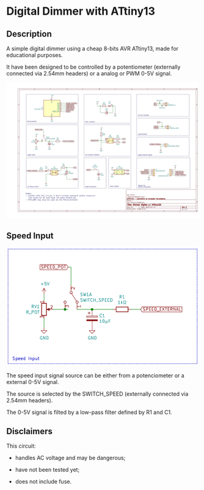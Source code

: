 # Digital Dimmer with ATtiny13

## Description

A simple digital dimmer using a cheap 8-bits AVR ATtiny13, made for educational purposes.

It have been designed to be controlled by a potentiometer (externally connected via 2.54mm headers) or a analog or PWM 0-5V signal.

![Schematics](./extra/dimmer_digital_schematics.jpg)

## Speed Input

![Speed_Input](./extra/Speed_Input.jpeg)

The speed input signal source can be either from a potenciometer or a external 0-5V signal.

The source is selected by the SWITCH_SPEED (externally connected via 2.54mm headers).

The 0-5V signal is filted by a low-pass filter defined by R1 and C1.

## Disclaimers

This circuit:

* handles AC voltage and may be dangerous;

* have not been tested yet;

* does not include fuse.
